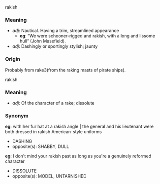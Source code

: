 rakish
### Meaning
+ _adj_: Nautical. Having a trim, streamlined appearance
    + __eg__: “We were schooner-rigged and rakish, with a long and lissome hull” (John Masefield).
+ _adj_: Dashingly or sportingly stylish; jaunty

### Origin

Probably from rake3(from the raking masts of pirate ships).

rakish
### Meaning
+ _adj_: Of the character of a rake; dissolute

### Synonym

__eg__: with her fur hat at a rakish angle | the general and his lieutenant were both dressed in rakish American-style uniforms

+ DASHING
+ opposite(s): SHABBY, DULL

__eg__: I don't mind your rakish past as long as you're a genuinely reformed character

+ DISSOLUTE
+ opposite(s): MODEL, UNTARNISHED


